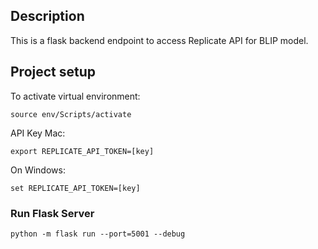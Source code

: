 ## Description 
This is a flask backend endpoint to access Replicate API for BLIP model. 

## Project setup
To activate virtual environment: 

```
source env/Scripts/activate
```

API Key Mac: 
```
export REPLICATE_API_TOKEN=[key]
```
On Windows: 
```
set REPLICATE_API_TOKEN=[key]
```



### Run Flask Server
```
python -m flask run --port=5001 --debug
```
